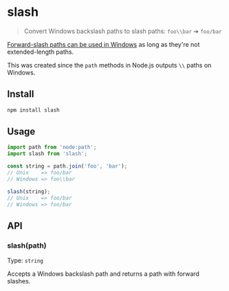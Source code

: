 # slash

> Convert Windows backslash paths to slash paths: `foo\\bar` ➔ `foo/bar`

[Forward-slash paths can be used in Windows](http://superuser.com/a/176395/6877) as long as they're not extended-length paths.

This was created since the `path` methods in Node.js outputs `\\` paths on Windows.

## Install

```sh
npm install slash
```

## Usage

```js
import path from 'node:path';
import slash from 'slash';

const string = path.join('foo', 'bar');
// Unix    => foo/bar
// Windows => foo\\bar

slash(string);
// Unix    => foo/bar
// Windows => foo/bar
```

## API

### slash(path)

Type: `string`

Accepts a Windows backslash path and returns a path with forward slashes.
